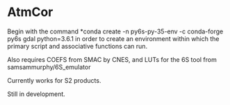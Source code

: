 # AtmCor
Begin with the command
*conda create -n py6s-py-35-env -c conda-forge py6s gdal python=3.6.1
in order to create an environment within which the primary script and
associative functions can run.

Also requires COEFS from SMAC by CNES, and LUTs for the 6S tool from 
samsammurphy/6S_emulator

Currently works for S2 products.

Still in development.
